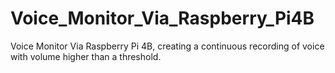 # Voice_Monitor_Via_Raspberry_Pi4B
Voice Monitor Via Raspberry Pi 4B, creating a continuous recording of voice with volume higher than a threshold.
